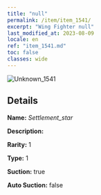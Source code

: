 ```yaml
---
title: "null"
permalink: /item/item_1541/
excerpt: "Wing Fighter null"
last_modified_at: 2023-08-09
locale: en
ref: "item_1541.md"
toc: false
classes: wide
---
```



 ![Unknown_1541](/images/item/Settlement_star_p.png)



## Details

 **Name:** *Settlement_star* 

 **Description:** 

 **Rarity:** 1 

 **Type:** 1 

 **Suction:** true 

 **Auto Suction:** false 


